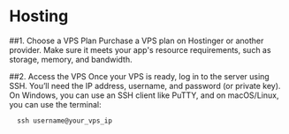 # Hosting
##1. Choose a VPS Plan
Purchase a VPS plan on Hostinger or another provider.
Make sure it meets your app's resource requirements, such as storage, memory, and bandwidth.

##2. Access the VPS
Once your VPS is ready, log in to the server using SSH. You’ll need the IP address, username, and password (or private key).
On Windows, you can use an SSH client like PuTTY, and on macOS/Linux, you can use the terminal:

```http
  ssh username@your_vps_ip
```